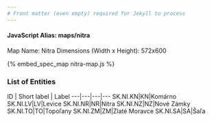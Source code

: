 ```yaml
---
# Front matter (even empty) required for Jekyll to process
---
```


#### JavaScript Alias: maps/nitra

Map Name: Nitra
Dimensions (Width x Height): 572x600



{% embed_spec_map nitra-map.js %}

### List of Entities

ID | Short label | Label
---|---|---|---
SK.NI.KN|KN|Komárno
SK.NI.LV|LV|Levice
SK.NI.NR|NR|Nitra
SK.NI.NZ|NZ|Nové Zámky
SK.NI.TO|TO|Topoľany
SK.NI.ZM|ZM|Zlaté Moravce
SK.NI.SA|SA|Šaľa


